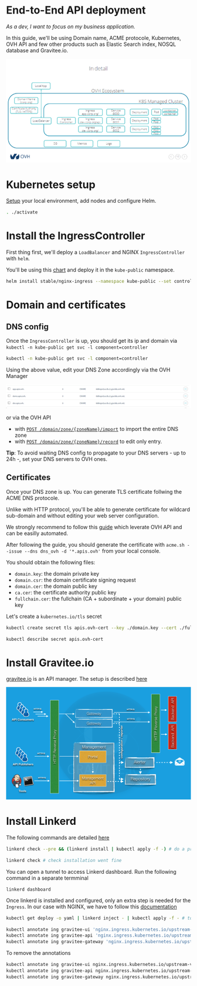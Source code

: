 
# End-to-End API deployment

*As a dev, I want to focus on my business application.*

In this guide, we'll be using Domain name, ACME protocole, Kubernetes, OVH API and few other products such as Elastic Search index, NOSQL database and Gravitee.io.

![Overview](images/ovh-ecosystem.png)


# Kubernetes setup

[Setup](k8s.html#Kubernetes-setup) your local environment, add nodes and configure Helm.


```bash
. ./activate
```

# Install the IngressController

First thing first, we'll deploy a `LoadBalancer` and NGINX `IngressController` with `helm`.

You'll be using this [chart](https://github.com/helm/charts/tree/master/stable/nginx-ingress) and deploy it in the `kube-public` namespace.


```bash
helm install stable/nginx-ingress --namespace kube-public --set controller.replicaCount=2
```

# Domain and certificates

## DNS config

Once the `IngressController` is up, you should get its ip and domain via `kubectl -n kube-public get svc -l component=controller`


```bash
kubectl -n kube-public get svc -l component=controller
```

Using the above value, edit your DNS Zone accordingly via the OVH Manager

![DNS zone](images/dns-zone.png)


or via the OVH API

- with [`POST /domain/zone/{zoneName}/import`](https://api.ovh.com/console/#/domain/zone/%7BzoneName%7D/import#POST) to import the entire DNS zone
- with [`POST /domain/zone/{zoneName}/record`](https://api.ovh.com/console/#/domain/zone/%7BzoneName%7D/record#POST) to edit only entry.

**Tip**: To avoid waiting DNS config to propagate to your DNS servers - up to 24h -, set your DNS servers to OVH ones.

## Certificates

Once your DNS zone is up. You can generate TLS certificate follwing the ACME DNS protocole.

Unlike with HTTP protocol, you'll be able to generate certificate for wildcard sub-domain and without editing your web server configuration.

We strongly recommend to follow this [guide](https://github.com/Neilpang/acme.sh/wiki/How-to-use-OVH-domain-api#advanced-usage) which leverate OVH API and can be easilly automated.

After following the guide, you should generate the certificate with `acme.sh --issue --dns dns_ovh -d '*.apis.ovh'` from your local console.

You should obtain the following files: 

- `domain.key`: the domain private key
- `domain.csr`: the domain certificate signing request
- `domain.cer`: the domain public key
- `ca.cer`: the certificate authority public key
- `fullchain.cer`: the fullchain (CA + subordinate + your domain) public key

Let's create a `kubernetes.io/tls` secret



```bash
kubectl create secret tls apis.ovh-cert --key ./domain.key --cert ./fullchain.cer
```


```bash
kubectl describe secret apis.ovh-cert
```

# Install Gravitee.io

[gravitee.io](https://gravitee.io/) is an API manager. The setup is described [here](gravitee-setup.html)


[![architecture](images/graviteeio-global-architecture.png)](https://docs.gravitee.io/apim_overview_architecture.html)


# Install Linkerd

The following commands are detailed [here](https://linkerd.io/2/getting-started/)



```bash
linkerd check --pre && (linkerd install | kubectl apply -f -) # do a pre-check and install
```


```bash
linkerd check # check installation went fine
```

You can open a tunnel to access Linkerd dashboard. Run the following command in a separate termminal
```
linkerd dashboard
```

Once linkerd is installed and configured, only an extra step is needed for the `Ingress`. In our case with NGINX, we have to follow this [documentation](https://linkerd.io/2/tasks/using-ingress/)


```bash
kubectl get deploy -o yaml | linkerd inject - | kubectl apply -f - # to install Linkerd
```


```bash
kubectl annotate ing gravitee-ui 'nginx.ingress.kubernetes.io/upstream-vhost=$service_name.$namespace.svc.cluster.local'
kubectl annotate ing gravitee-api 'nginx.ingress.kubernetes.io/upstream-vhost=$service_name.$namespace.svc.cluster.local'
kubectl annotate ing gravitee-gateway 'nginx.ingress.kubernetes.io/upstream-vhost=$service_name.$namespace.svc.cluster.local'
```

To remove the annotations


```bash
kubectl annotate ing gravitee-ui nginx.ingress.kubernetes.io/upstream-vhost-
kubectl annotate ing gravitee-api nginx.ingress.kubernetes.io/upstream-vhost-
kubectl annotate ing gravitee-gateway nginx.ingress.kubernetes.io/upstream-vhost-
```


```bash

```
